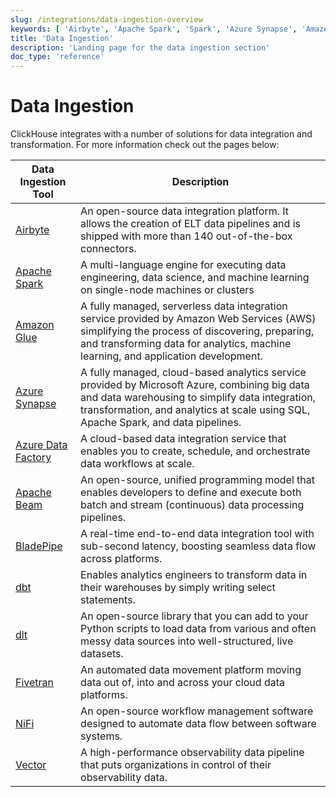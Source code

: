 ```yaml
---
slug: /integrations/data-ingestion-overview
keywords: [ 'Airbyte', 'Apache Spark', 'Spark', 'Azure Synapse', 'Amazon Glue', 'Apache Beam', 'dbt', 'Fivetran', 'NiFi', 'dlt', 'Vector' ]
title: 'Data Ingestion'
description: 'Landing page for the data ingestion section'
doc_type: 'reference'
---
```


# Data Ingestion

ClickHouse integrates with a number of solutions for data integration and transformation.
For more information check out the pages below:

| Data Ingestion Tool                                              | Description                                                                                                                                                                                                                           |
|------------------------------------------------------------------|---------------------------------------------------------------------------------------------------------------------------------------------------------------------------------------------------------------------------------------|
| [Airbyte](/integrations/airbyte)                                 | An open-source data integration platform. It allows the creation of ELT data pipelines and is shipped with more than 140 out-of-the-box connectors.                                                                                   |
| [Apache Spark](/integrations/apache-spark)                       | A multi-language engine for executing data engineering, data science, and machine learning on single-node machines or clusters                                                                                                        |
| [Amazon Glue](/integrations/glue)                                | A fully managed, serverless data integration service provided by Amazon Web Services (AWS) simplifying the process of discovering, preparing, and transforming data for analytics, machine learning, and application development.     |
| [Azure Synapse](/integrations/azure-synapse)                     | A fully managed, cloud-based analytics service provided by Microsoft Azure, combining big data and data warehousing to simplify data integration, transformation, and analytics at scale using SQL, Apache Spark, and data pipelines. |
| [Azure Data Factory](/integrations/azure-data-factory)           | A cloud-based data integration service that enables you to create, schedule, and orchestrate data workflows at scale. |
| [Apache Beam](/integrations/apache-beam)                         | An open-source, unified programming model that enables developers to define and execute both batch and stream (continuous) data processing pipelines.                                                                                 |
| [BladePipe](/integrations/bladepipe)                         | A real-time end-to-end data integration tool with sub-second latency, boosting seamless data flow across platforms.                                                                                |
| [dbt](/integrations/dbt)                                         | Enables analytics engineers to transform data in their warehouses by simply writing select statements.                                                                                                                                |
| [dlt](/integrations/data-ingestion/etl-tools/dlt-and-clickhouse) | An open-source library that you can add to your Python scripts to load data from various and often messy data sources into well-structured, live datasets.                                                                            |
| [Fivetran](/integrations/fivetran)                               | An automated data movement platform moving data out of, into and across your cloud data platforms.                                                                                                                                    |
| [NiFi](/integrations/nifi)                                       | An open-source workflow management software designed to automate data flow between software systems.                                                                                                                                  |
| [Vector](/integrations/vector)                                   | A high-performance observability data pipeline that puts organizations in control of their observability data.                                                                                                                        |

